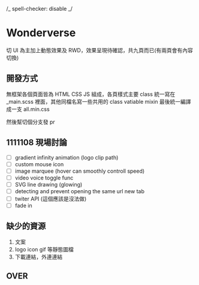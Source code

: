 /_ spell-checker: disable _/

# Wonderverse

切 UI 為主加上動態效果及 RWD，效果呈現待確認，共九頁而已(有兩頁會有內容切換)

## 開發方式

無框架各個頁面皆為 HTML CSS JS 組成，各頁樣式主要 class 統一寫在 \_main.scss 裡面，其他同檔名寫一些共用的 class vatiable mixin 最後統一編譯成一支 all.min.css

然後幫切個分支發 pr

## 1111108 現場討論

- [ ] gradient infinity animation (logo clip path)
- [ ] custom mouse icon
- [ ] image marquee (hover can smoothly controll speed)
- [ ] video voice toggle func
- [ ] SVG line drawing (glowing)
- [ ] detecting and prevent opening the same url new tab
- [ ] twiter API (這個應該是沒法做)
- [ ] fade in

## 缺少的資源

1. 文案
2. logo icon gif 等靜態圖檔
3. 下載連結，外連連結

## OVER
